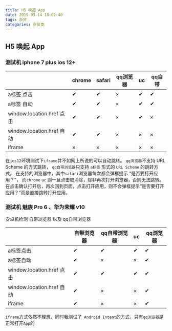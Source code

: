 ```yaml
---
title: H5 唤起 App
date: 2019-03-14 18:02:40
tags: 杂货
categories: 杂货类
---
```


## H5 唤起 App

### 测试机 iphone 7 plus ios 12+

| |chrome|safari|qq浏览器|uc|qq自带
-|-|-|-|-|-
a标签 点击|✔|✔|×|✔|✔
a标签 自动|✔|✔|×|✔|✔
window.location.href 点击|✔|✔|×|✔|×
window.location.href 自动|✔|✔|×|×|×
iframe|×|×|×|×|×|×

在`ios12`环境测试下`iframe`并不如网上所说的可以自动跳转。
`qq浏览器`不支持 URL Scheme 的方式跳转，
`qq自带浏览器`只支持 `a标签` 形式的 `URL Scheme` 的跳转方式。
在支持的浏览器中，其中`safari`浏览器每次都会弹框提示 “是否要打开应用？”，
而`chrome` `uc` 则一旦点击取消除，除非再次打开浏览器，否则无法跳转。在点击确认打开后，再次回到页面，点击打开应用，则不会弹框提示“是否要打开应用？”而是直接跳转打开应用。


### 测试机 魅族 Pro 6 、华为荣耀 v10

安卓机检测 自带浏览器 以及 qq自带浏览器

| |自带浏览器|qq自带浏览器|uc|qq浏览器
-|-|-|-|-
a标签点击|✔|✔|✔|✔
a标签自动|✔|×|×|✔
window.location.href 点击|✔|✔|✔|✔
window.location.href 自动|✔|×|×|✔
iframe|✔|×|×|✔

`iframe`方式依然不理想，同时我测试了` Android Intent`的方式，只有`qq浏览器`是正常打开`App`的